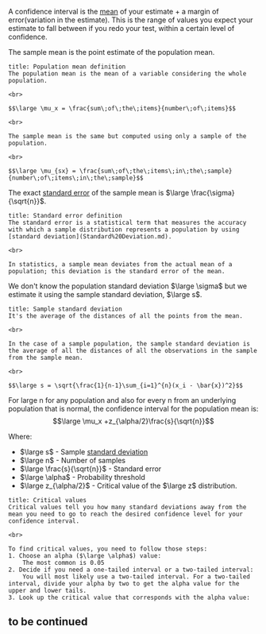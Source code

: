A confidence interval is the [mean](Mean.md) of your estimate + a margin of error(variation in the estimate). 
This is the range of values you expect your estimate to fall between if you redo your test, within a certain level of confidence.

The sample mean is the point estimate of the population mean.

```ad-faq
title: Population mean definition
The population mean is the mean of a variable considering the whole population.

<br>

$$\large \mu_x = \frac{sum\;of\;the\;items}{number\;of\;items}$$

<br>

The sample mean is the same but computed using only a sample of the population.

<br>

$$\large \mu_{sx} = \frac{sum\;of\;the\;items\;in\;the\;sample}{number\;of\;items\;in\;the\;sample}$$
```


The exact [standard error](Standard%20Error.md) of the sample mean is $\large \frac{\sigma}{\sqrt{n}}$.

```ad-faq
title: Standard error definition
The standard error is a statistical term that measures the accuracy with which a sample distribution represents a population by using [standard deviation](Standard%20Deviation.md). 

<br>

In statistics, a sample mean deviates from the actual mean of a population; this deviation is the standard error of the mean.
```


We don't know the population standard deviation $\large \sigma$ but we estimate it using the sample standard deviation, $\large s$.

```ad-faq
title: Sample standard deviation
It's the average of the distances of all the points from the mean.

<br>

In the case of a sample population, the sample standard deviation is the average of all the distances of all the observations in the sample from the sample mean.

<br>

$$\large s = \sqrt{\frac{1}{n-1}\sum_{i=1}^{n}(x_i - \bar{x})^2}$$
```


For large n for any population and also for every n from an underlying population that is normal, the confidence interval for the population mean is:
$$\large \mu_x +z_{\alpha/2}\frac{s}{\sqrt{n}}$$

Where:
- $\large s$ - Sample [standard deviation](Standard%20Deviation.md)
- $\large n$ - Number of samples
- $\large \frac{s}{\sqrt{n}}$ - Standard error
- $\large \alpha$ - Probability threshold
- $\large z_{\alpha/2}$ - Critical value of the $\large z$ distribution.


```ad-faq
title: Critical values
Critical values tell you how many standard deviations away from the mean you need to go to reach the desired confidence level for your confidence interval.

<br>

To find critical values, you need to follow those steps:
1. Choose an alpha ($\large \alpha$) value:
	The most common is 0.05
2. Decide if you need a one-tailed interval or a two-tailed interval:
	You will most likely use a two-tailed interval. For a two-tailed interval, divide your alpha by two to get the alpha value for the upper and lower tails.
3. Look up the critical value that corresponds with the alpha value:
```


## to be continued